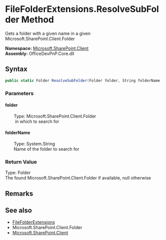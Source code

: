 # FileFolderExtensions.ResolveSubFolder Method  
 Gets a folder with a given name in a given Microsoft.SharePoint.Client.Folder  

**Namespace:** [Microsoft.SharePoint.Client](Microsoft.SharePoint.Client.md)  
**Assembly:** OfficeDevPnP.Core.dll  
## Syntax
```C#
public static Folder ResolveSubFolder(Folder folder, String folderName)
```
### Parameters
#### folder  
&emsp;&emsp;Type: Microsoft.SharePoint.Client.Folder  
&emsp;&emsp; in which to search for  

  

#### folderName  
&emsp;&emsp;Type: System.String  
&emsp;&emsp;Name of the folder to search for  

  

### Return Value
Type: Folder  
The found Microsoft.SharePoint.Client.Folder if available, null otherwise  


## Remarks
  
## See also
- [FileFolderExtensions](Microsoft.SharePoint.Client.FileFolderExtensions.md) 
- Microsoft.SharePoint.Client.Folder
- [Microsoft.SharePoint.Client](Microsoft.SharePoint.Client.md) 
